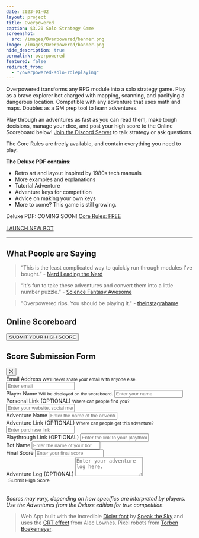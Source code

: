 ```yaml
---
date: 2023-01-02
layout: project
title: Overpowered
caption: $3.20 Solo Strategy Game
screenshot:
  src: /images/Overpowered/banner.png
image: /images/Overpowered/banner.png
hide_description: true
permalink: overpowered
featured: false
redirect_from:
  - "/overpowered-solo-roleplaying"
---
```


Overpowered transforms any RPG module into a solo strategy game. Play as a brave explorer bot charged with mapping, scanning, and pacifying a dangerous location. Compatible with any adventure that uses math and maps. Doubles as a GM prep tool to learn adventures.

Play through an adventures as fast as you can read them, make tough decisions, manage your dice, and post your high score to the Online Scoreboard below! [Join the Discord Server](https://discord.gg/JUWu4gDutf) to talk strategy or ask questions.

The Core Rules are freely available, and contain everything you need to play.

**The Deluxe PDF contains:**

* Retro art and layout inspired by 1980s tech manuals
* More examples and explanations
* Tutorial Adventure
* Adventure keys for competition
* Advice on making your own keys
* More to come? This game is still growing.

<div class="shopping-buttons" style="border: none;">
<a class="btn btn-primary itchBTN">Deluxe PDF: COMING SOON!</a>
<a target="_blank" href="https://docs.google.com/document/d/11-SzXiMr5Q6b8Shnelpwksft6OvTL-blS9T4gFq5FG4/edit?usp=sharing" class="btn btn-primary">Core Rules: FREE</a>
</div>

<div class="row" style="justify-content: center;">
  <div style="margin:1rem 0rem;" class="overBar1 col-2"></div>
  <a target="_blank" href="/overpowered-app" class="col-6 btn btn-primary btn-OP">LAUNCH NEW BOT</a>
  <div style="margin:1rem 0rem;" class="overBar2 col-2"></div>
</div>

<hr>

## What People are Saying

> “This is the least complicated way to quickly run through modules I've bought.” - [Nerd Leading the Nerd](https://www.youtube.com/watch?v=U-Oy0Yn_sV4)

> “It's fun to take these adventures and convert them into a little number puzzle.” - [Science Fantasy Awesome](https://www.youtube.com/watch?v=lHPakkHDEbc)

> "Overpowered rips. You should be playing it." - [theinstagrahame](https://www.tumblr.com/theinstagrahame)

## Online Scoreboard

<div class="shopping-buttons" style="border-bottom: none;">
  <button class="btn btn-primary" onClick="openSubmitModal()">SUBMIT YOUR HIGH SCORE</button>
</div>


<!--Hidden High Score Submission Form!-->
<section id="submitModal" class="overpoweredModal modal-hidden">
  <div class="row">
    <h2>Score Submission Form</h2>
    <button class="modal-close">⨉</button>
  </div>
  <form name="overpoweredScoreboard" method="POST" data-netlify="true" netlify-honeypot="bot-field">
    <p style="display:none;">
    <label>
      Don’t fill this out if you’re human: <input name="bot-field" />
    </label>
  </p>
    <div class="form-group">
      <label for="overpoweredEmail">Email Address</label>
      <small id="emailHelp" class="form-text text-muted">We'll never share your email with anyone else.</small>
      <input type="email" name="overpoweredEmail" class="form-control" required id="overpoweredEmail" aria-describedby="emailHelp" placeholder="Enter email">
    </div>
    <div class="form-group">
      <label for="overpoweredName">Player Name</label>
      <small id="nameHelp" class="form-text text-muted">Will be displayed on the scoreboard.</small>
      <input type="text" name="overpoweredName" class="form-control" required id="overpoweredName" aria-describedby="nameHelp" placeholder="Enter your name">
    </div>
    <div class="form-group">
      <label for="overpoweredLink">Personal Link (OPTIONAL)</label>
      <small id="linkHelp" class="form-text text-muted">Where can people find you?</small>
      <input type="text" class="form-control" id="overpoweredLink" name="overpoweredLink" aria-describedby="linkHelp"
        placeholder="Enter your website, social media, etc">
    </div>
    <div class="form-group">
      <label for="overpoweredAdventure">Adventure Name</label>
      <input type="text" class="form-control" id="overpoweredAdventure" required name="overpoweredAdventure" aria-describedby="adventureHelp" placeholder="Enter the name of the adventure you played">
    </div>
    <div class="form-group">
      <label for="overpoweredAdventureLink">Adventure Link (OPTIONAL)</label>
      <small id="adventureLinkHelp" class="form-text text-muted">Where can people get this adventure?</small>
      <input type="text" class="form-control" id="overpoweredAdventureLink" name="overpoweredAdventureLink" aria-describedby="adventureLinkHelp" placeholder="Enter purchase link">
    </div>
    <div class="form-group">
      <label for="playthroughLink">Playthrough Link (OPTIONAL)</label>
      <input type="text" class="form-control" id="playthroughLink" name="playthroughLink" aria-describedby="playthroughLinkHelp"
        placeholder="Enter the link to your playthrough">
    </div>
    <div class="form-group">
      <label for="botNameForm">Bot Name</label>
      <input type="text" class="form-control" id="botNameForm" name="botNameForm" required aria-describedby="botNameHelp" placeholder="Enter the name of your bot">
    </div>
    <div class="form-group">
      <label for="finalScore">Final Score</label>
      <input type="text" class="form-control" id="finalScore" name="finalScore" required aria-describedby="finalScoreHelp" placeholder="Enter your final score">
    </div>
    <div class="form-group">
      <label for="overpoweredAdventureLog">Adventure Log (OPTIONAL)</label>
      <textarea class="form-control" id="overpoweredAdventureLog" name="overpoweredAdventureLog" rows="3" placeholder="Enter your adventure log here."></textarea>
    </div>
    <button type="submit" class="btn btn-primary"
      style="color: var(--OPwhite);background-color: var(--OPd6);border: none;">Submit High Score</button>
  </form>
</section>

<div class="modal-overlay modal-hidden"></div>

<table class="overpowered-scores" id="overpowered-table">
</table>

*Scores may vary, depending on how specifics are interpreted by players. Use the Adventures from the Deluxe edition for true competition.*

> Web App built with the incredible [Dicier font](https://speakthesky.itch.io/typeface-dicier) by [Speak the Sky](https://speakthesky.com/) and uses the [CRT effect](http://aleclownes.com/2017/02/01/crt-display.html) from Alec Lownes. Pixel robots from [Torben Boekemeyer]([https://mounirtohami.itch.io/26-animated-pixelart-robots](https://torbenboekemeyer.me/)).

<script async src="/assets/generator_resources/overpoweredScoreboard.js" language="javascript" type="text/javascript"></script>
